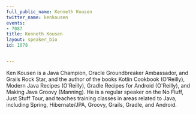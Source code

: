 ---
full_public_name: Kenneth Kousen
twitter_name: kenkousen
events:
- 7087
title: Kenneth Kousen
layout: speaker_bio
id: 1078

---
Ken Kousen is a Java Champion, Oracle Groundbreaker Ambassador, and Grails Rock Star, and the author of the books Kotlin Cookbook (O'Reilly), Modern Java Recipes (O'Reilly), Gradle Recipes for Android (O'Reilly), and Making Java Groovy (Manning). He is a regular speaker on the No Fluff, Just Stuff Tour, and teaches training classes in areas related to Java, including Spring, Hibernate/JPA, Groovy, Grails, Gradle, and Android.